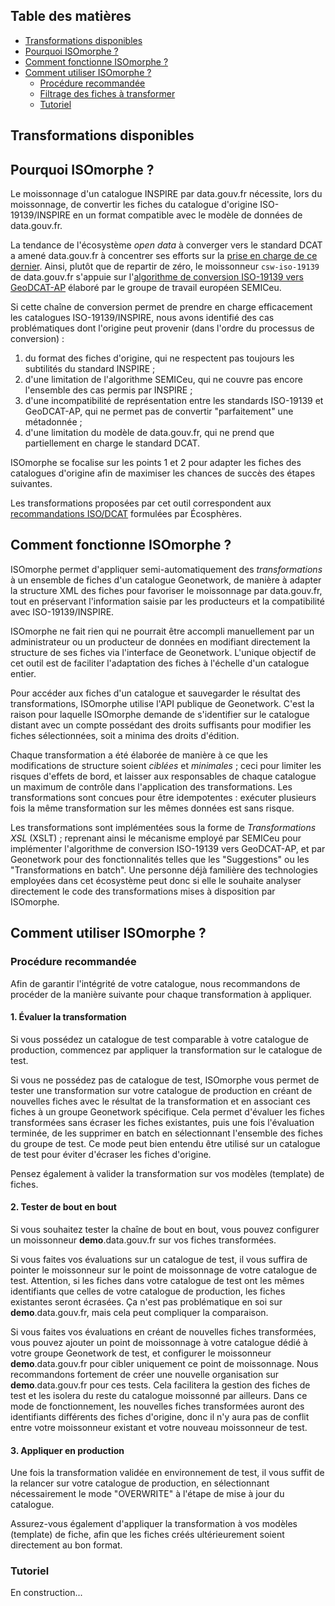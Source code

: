 ## Table des matières

- [Transformations disponibles](#transformations)
- [Pourquoi ISOmorphe ?](#pourquoi)
- [Comment fonctionne ISOmorphe ?](#comment)
- [Comment utiliser ISOmorphe ?](#utilisation)
    - [Procédure recommandée](#utilisation-procedure)
    - [Filtrage des fiches à transformer](#filtrage-fiches)
    - [Tutoriel](#utilisation-tutoriel)


## <a name="transformations"></a>Transformations disponibles

<!-- insert:transformations_docs -->


## <a name="pourquoi"></a>Pourquoi ISOmorphe ?

Le moissonnage d'un catalogue INSPIRE par data.gouv.fr nécessite, lors du moissonnage, de convertir les fiches du catalogue d'origine ISO-19139/INSPIRE en un format compatible avec le modèle de données de data.gouv.fr.

La tendance de l'écosystème *open data* à converger vers le standard DCAT a amené data.gouv.fr à concentrer ses efforts sur la [prise en charge de ce dernier](https://doc.data.gouv.fr/moissonnage/dcat/).
Ainsi, plutôt que de repartir de zéro, le moissonneur `csw-iso-19139` de data.gouv.fr s'appuie sur l'[algorithme de conversion ISO-19139 vers GeoDCAT-AP](https://github.com/SEMICeu/iso-19139-to-dcat-ap/tree/geodcat-ap-2.0.0) élaboré par le groupe de travail européen SEMICeu.

Si cette chaîne de conversion permet de prendre en charge efficacement les catalogues ISO-19139/INSPIRE, nous avons identifié des cas problématiques dont l'origine peut provenir (dans l'ordre du processus de conversion)&nbsp;:

1. du format des fiches d'origine, qui ne respectent pas toujours les subtilités du standard INSPIRE&nbsp;;
2. d'une limitation de l'algorithme SEMICeu, qui ne couvre pas encore l'ensemble des cas permis par INSPIRE&nbsp;;
3. d'une incompatibilité de représentation entre les standards ISO-19139 et GeoDCAT-AP, qui ne permet pas de convertir "parfaitement" une métadonnée&nbsp;;
4. d'une limitation du modèle de data.gouv.fr, qui ne prend que partiellement en charge le standard DCAT.

ISOmorphe se focalise sur les points 1 et 2 pour adapter les fiches des catalogues d'origine afin de maximiser les chances de succès des étapes suivantes.

Les transformations proposées par cet outil correspondent aux [recommandations ISO/DCAT](https://ecospheres.gitbook.io/recommandations-iso-dcat) formulées par Écosphères.


## <a name="comment"></a>Comment fonctionne ISOmorphe ?

ISOmorphe permet d'appliquer semi-automatiquement des *transformations* à un ensemble de fiches d'un catalogue Geonetwork, de manière à adapter la structure XML des fiches pour favoriser le moissonnage par data.gouv.fr, tout en préservant l'information saisie par les producteurs et la compatibilité avec ISO-19139/INSPIRE.

ISOmorphe ne fait rien qui ne pourrait être accompli manuellement par un administrateur ou un producteur de données en modifiant directement la structure de ses fiches via l'interface de Geonetwork.
L'unique objectif de cet outil est de faciliter l'adaptation des fiches à l'échelle d'un catalogue entier.

Pour accéder aux fiches d'un catalogue et sauvegarder le résultat des transformations, ISOmorphe utilise l'API publique de Geonetwork.
C'est la raison pour laquelle ISOmorphe demande de s'identifier sur le catalogue distant avec un compte possédant des droits suffisants pour modifier les fiches sélectionnées, soit a minima des droits d'édition.

Chaque transformation a été élaborée de manière à ce que les modifications de structure soient *ciblées* et *minimales*&nbsp;; ceci pour limiter les risques d'effets de bord, et laisser aux responsables de chaque catalogue un maximum de contrôle dans l'application des transformations.
Les transformations sont concues pour être idempotentes&nbsp;: exécuter plusieurs fois la même transformation sur les mêmes données est sans risque.

Les transformations sont implémentées sous la forme de *Transformations XSL* (XSLT)&nbsp;; reprenant ainsi le mécanisme employé par SEMICeu pour implémenter l'algorithme de conversion ISO-19139 vers GeoDCAT-AP, et par Geonetwork pour des fonctionnalités telles que les "Suggestions" ou les "Transformations en batch".
Une personne déjà familière des technologies employées dans cet écosystème peut donc si elle le souhaite analyser directement le code des transformations mises à disposition par ISOmorphe.


## <a name="utilisation"></a>Comment utiliser ISOmorphe ?

### <a name="utilisation-procedure"></a>Procédure recommandée

Afin de garantir l'intégrité de votre catalogue, nous recommandons de procéder de la manière suivante pour chaque transformation à appliquer.


#### 1. Évaluer la transformation

Si vous possédez un catalogue de test comparable à votre catalogue de production, commencez par appliquer la transformation sur le catalogue de test.

Si vous ne possédez pas de catalogue de test, ISOmorphe vous permet de tester une transformation sur votre catalogue de production en créant de nouvelles fiches avec le résultat de la transformation et en associant ces fiches à un groupe Geonetwork spécifique.
Cela permet d'évaluer les fiches transformées sans écraser les fiches existantes, puis une fois l'évaluation terminée, de les supprimer en batch en sélectionnant l'ensemble des fiches du groupe de test.
Ce mode peut bien entendu être utilisé sur un catalogue de test pour éviter d'écraser les fiches d'origine.

Pensez également à valider la transformation sur vos modèles (template) de fiches.


#### 2. Tester de bout en bout

Si vous souhaitez tester la chaîne de bout en bout, vous pouvez configurer un moissonneur **demo**.data.gouv.fr sur vos fiches transformées.

Si vous faites vos évaluations sur un catalogue de test, il vous suffira de pointer le moissonneur sur le point de moissonnage de votre catalogue de test.
Attention, si les fiches dans votre catalogue de test ont les mêmes identifiants que celles de votre catalogue de production, les fiches existantes seront écrasées.
Ça n'est pas problématique en soi sur **demo**.data.gouv.fr, mais cela peut compliquer la comparaison.

Si vous faites vos évaluations en créant de nouvelles fiches transformées, vous pouvez ajouter un point de moissonnage à votre catalogue dédié à votre groupe Geonetwork de test, et configurer le moissonneur **demo**.data.gouv.fr pour cibler uniquement ce point de moissonnage.
Nous recommandons fortement de créer une nouvelle organisation sur **demo**.data.gouv.fr pour ces tests.
Cela facilitera la gestion des fiches de test et les isolera du reste du catalogue moissonné par ailleurs.
Dans ce mode de fonctionnement, les nouvelles fiches transformées auront des identifiants différents des fiches d'origine, donc il n'y aura pas de conflit entre votre moissonneur existant et votre nouveau moissonneur de test.


#### 3. Appliquer en production

Une fois la transformation validée en environnement de test, il vous suffit de la relancer sur votre catalogue de production, en sélectionnant nécessairement le mode "OVERWRITE" à l'étape de mise à jour du catalogue.

Assurez-vous également d'appliquer la transformation à vos modèles (template) de fiche, afin que les fiches créés ultérieurement soient directement au bon format.


### <a name="utilisation-tutoriel"></a>Tutoriel

En construction...
